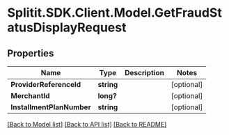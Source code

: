 # Splitit.SDK.Client.Model.GetFraudStatusDisplayRequest
## Properties

Name | Type | Description | Notes
------------ | ------------- | ------------- | -------------
**ProviderReferenceId** | **string** |  | [optional] 
**MerchantId** | **long?** |  | [optional] 
**InstallmentPlanNumber** | **string** |  | [optional] 

[[Back to Model list]](../README.md#documentation-for-models) [[Back to API list]](../README.md#documentation-for-api-endpoints) [[Back to README]](../README.md)

